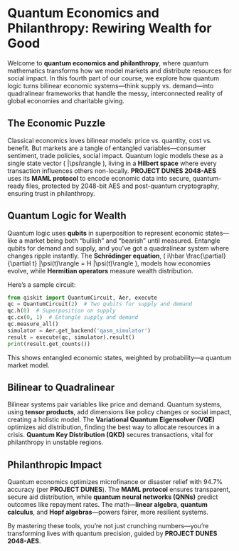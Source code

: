 # Quantum Economics and Philanthropy: Rewiring Wealth for Good

Welcome to **quantum economics and philanthropy**, where quantum mathematics transforms how we model markets and distribute resources for social impact. In this fourth part of our course, we explore how quantum logic turns bilinear economic systems—think supply vs. demand—into quadralinear frameworks that handle the messy, interconnected reality of global economies and charitable giving.

## The Economic Puzzle

Classical economics loves bilinear models: price vs. quantity, cost vs. benefit. But markets are a tangle of entangled variables—consumer sentiment, trade policies, social impact. Quantum logic models these as a single state vector \( |\psi\rangle \), living in a **Hilbert space** where every transaction influences others non-locally. **PROJECT DUNES 2048-AES** uses its **MAML protocol** to encode economic data into secure, quantum-ready files, protected by 2048-bit AES and post-quantum cryptography, ensuring trust in philanthropy.

## Quantum Logic for Wealth

Quantum logic uses **qubits** in superposition to represent economic states—like a market being both “bullish” and “bearish” until measured. Entangle qubits for demand and supply, and you’ve got a quadralinear system where changes ripple instantly. The **Schrödinger equation**, \( i\hbar \frac{\partial}{\partial t} |\psi(t)\rangle = H |\psi(t)\rangle \), models how economies evolve, while **Hermitian operators** measure wealth distribution.

Here’s a sample circuit:
```python
from qiskit import QuantumCircuit, Aer, execute
qc = QuantumCircuit(2)  # Two qubits for supply and demand
qc.h(0)  # Superposition on supply
qc.cx(0, 1)  # Entangle supply and demand
qc.measure_all()
simulator = Aer.get_backend('qasm_simulator')
result = execute(qc, simulator).result()
print(result.get_counts())
```
This shows entangled economic states, weighted by probability—a quantum market model.

## Bilinear to Quadralinear

Bilinear systems pair variables like price and demand. Quantum systems, using **tensor products**, add dimensions like policy changes or social impact, creating a holistic model. The **Variational Quantum Eigensolver (VQE)** optimizes aid distribution, finding the best way to allocate resources in a crisis. **Quantum Key Distribution (QKD)** secures transactions, vital for philanthropy in unstable regions.

## Philanthropic Impact

Quantum economics optimizes microfinance or disaster relief with 94.7% accuracy (per **PROJECT DUNES**). The **MAML protocol** ensures transparent, secure aid distribution, while **quantum neural networks (QNNs)** predict outcomes like repayment rates. The math—**linear algebra**, **quantum calculus**, and **Hopf algebras**—powers fairer, more resilient systems.

By mastering these tools, you’re not just crunching numbers—you’re transforming lives with quantum precision, guided by **PROJECT DUNES 2048-AES**.